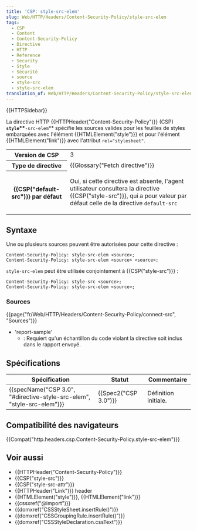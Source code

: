 ```yaml
---
title: 'CSP: style-src-elem'
slug: Web/HTTP/Headers/Content-Security-Policy/style-src-elem
tags:
  - CSP
  - Content
  - Content-Security-Policy
  - Directive
  - HTTP
  - Reference
  - Security
  - Style
  - Sécurité
  - source
  - style-src
  - style-src-elem
translation_of: Web/HTTP/Headers/Content-Security-Policy/style-src-elem
---
```

{{HTTPSidebar}}

La directive HTTP {{HTTPHeader("Content-Security-Policy")}} (CSP) **`style`\*\***`-src-elem`\*\* spécifie les sources valides pour les feuilles de styles embarquées avec l'élément {{HTMLElement("style")}} et pour l'élément {{HTMLElement("link")}} avec l'attribut `rel="stylesheet"`.

<table class="properties">
  <tbody>
    <tr>
      <th scope="row">Version de CSP</th>
      <td>3</td>
    </tr>
    <tr>
      <th scope="row">Type de directive</th>
      <td>{{Glossary("Fetch directive")}}</td>
    </tr>
    <tr>
      <th scope="row">{{CSP("default-src")}} par défaut</th>
      <td>
        <p>
          Oui, si cette directive est absente, l'agent utilisateur consultera la
          directive {{CSP("style-src")}}, qui a pour valeur par défaut
          celle de la directive <code>default-src</code>
        </p>
      </td>
    </tr>
  </tbody>
</table>

## Syntaxe

Une ou plusieurs sources peuvent être autorisées pour cette directive :

    Content-Security-Policy: style-src-elem <source>;
    Content-Security-Policy: style-src-elem <source> <source>;

`style-src-elem` peut être utilisée conjointement à {{CSP("style-src")}} :

    Content-Security-Policy: style-src <source>;
    Content-Security-Policy: style-src-elem <source>;

### Sources

{{page("fr/Web/HTTP/Headers/Content-Security-Policy/connect-src", "Sources")}}

- 'report-sample'
  - : Requiert qu'un échantillon du code violant la directive soit inclus dans le rapport envoyé.

## Spécifications

| Spécification                                                                                | Statut                       | Commentaire          |
| -------------------------------------------------------------------------------------------- | ---------------------------- | -------------------- |
| {{specName("CSP 3.0", "#directive-style-src-elem", "style-src-elem")}} | {{Spec2("CSP 3.0")}} | Définition initiale. |

## Compatibilité des navigateurs

{{Compat("http.headers.csp.Content-Security-Policy.style-src-elem")}}

## Voir aussi

- {{HTTPHeader("Content-Security-Policy")}}
- {{CSP("style-src")}}
- {{CSP("style-src-attr")}}
- {{HTTPHeader("Link")}} header
- {{HTMLElement("style")}}, {{HTMLElement("link")}}
- {{cssxref("@import")}}
- {{domxref("CSSStyleSheet.insertRule()")}}
- {{domxref("CSSGroupingRule.insertRule()")}}
- {{domxref("CSSStyleDeclaration.cssText")}}
